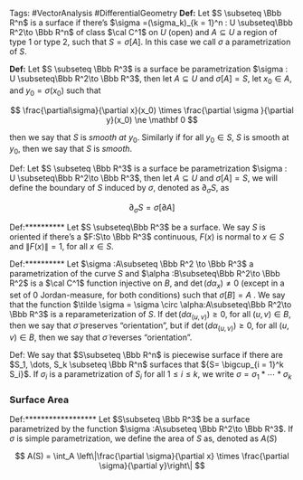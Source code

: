 Tags: #VectorAnalysis #DifferentialGeometry 
******Def:****** Let $S \subseteq \Bbb R^n$ is a surface if there’s $\sigma =(\sigma_k)_{k = 1}^n : U \subseteq\Bbb R^2\to \Bbb R^n$ of class $\cal C^1$ on $U$ (open) and $A \subseteq U$ a region of type $1$ or type $2$, such that $S = \sigma [A]$. In this case we call $\sigma$ a parametrization of $S$.

**********Def:********** Let $S \subseteq \Bbb R^3$ is a surface be parametrization $\sigma : U \subseteq\Bbb R^2\to \Bbb R^3$, then let $A\subseteq U$ and ${\sigma[A] = S}$, let $x_0 \in A$, and $y_0 = \sigma (x_0)$ such that

$$ \frac{\partial\sigma}{\partial x}(x_0) \times \frac{\partial \sigma }{\partial y}(x_0) \ne \mathbf 0 $$

then we say that $S$ is _smooth at_ $y_0$. Similarly if for all $y _0 \in S$, $S$ is smooth at $y_0$, then we say that $S$ is _smooth_.

Def: Let $S \subseteq \Bbb R^3$ is a surface be parametrization $\sigma : U \subseteq\Bbb R^2\to \Bbb R^3$, then let $A\subseteq U$ and ${\sigma[A] = S}$, we will define the boundary of $S$ induced by $\sigma$, denoted as $\partial_\sigma S$, as

$$ \partial_\sigma S= \sigma[\partial A] $$

Def:********** Let $S \subseteq\Bbb R^3$ be a surface. We say $S$ is oriented if there’s a $F:S\to \Bbb R^3$ continuous, $F(x)$ is normal to $x\in S$ and $\|F(x)\| = 1$, for all $x \in S$.

Def:********** Let $\sigma :A\subseteq \Bbb R^2 \to \Bbb R^3$ a parametrization of the curve $S$ and $\alpha :B\subseteq\Bbb R^2\to \Bbb R^2$ is a $\cal C^1$ function injective on $B$, and $\det (d\alpha_x) \ne 0$ (except in a set of $0$ Jordan-measure, for both conditions) such that $\sigma[B] = A$ . We say that the function $\tilde \sigma = \sigma \circ \alpha:A\subseteq\Bbb R^2\to \Bbb R^3$ is a reparameterization of $S$. If $\det (d\alpha_{(u,v)}) \ge 0$, for all $(u,v) \in B$, then we say that $\tilde \sigma$ preserves “orientation”, but if $\det (d\alpha_{(u,v)}) \ge 0$, for all $(u,v) \in B$, then we say that $\tilde \sigma$ reverses “orientation”.

Def: We say that $S\subseteq \Bbb R^n$ is piecewise surface if there are $S_1, \dots, S_k \subseteq \Bbb R^n$ surfaces that ${S= \bigcup_{i = 1}^k S_i}$. If $\sigma_i$ is a parametrization of $S_i$ for all $1 \le i \le k$, we write $\sigma = \sigma_1 * \cdots * \sigma_k$

### Surface Area

Def:****************** Let $S\subseteq \Bbb R^3$ be a surface parametrized by the function $\sigma :A\subseteq \Bbb R^2\to \Bbb R^3$. If $\sigma$ is simple parametrization, we define the area of $S$ as, denoted as $A(S)$

$$ A(S) = \int_A \left\|\frac{\partial \sigma}{\partial x} \times \frac{\partial \sigma}{\partial y}\right\| $$